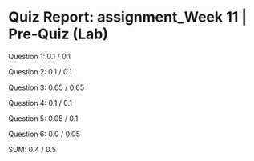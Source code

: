 # Quiz Report: assignment_Week 11 | Pre-Quiz (Lab)

Question 1: 0.1 / 0.1

Question 2: 0.1 / 0.1

Question 3: 0.05 / 0.05

Question 4: 0.1 / 0.1

Question 5: 0.05 / 0.1

Question 6: 0.0 / 0.05

SUM: 0.4 / 0.5
